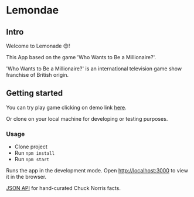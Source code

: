 # Lemondae
## Intro

Welcome to Lemonade :blush:!

This App based on the game 'Who Wants to Be a Millionaire?'.

'Who Wants to Be a Millionaire?' is an international television game show franchise of British origin.


## Getting started
You can try play game clicking on demo link [here](https://ihor-onyshchuk.github.io/lemonade/).

Or clone on your local machine for developing or testing purposes.

### Usage
* Clone project
* Run `npm install`
* Run `npm start`

Runs the app in the development mode.
Open [http://localhost:3000](http://localhost:3000) to view it in the browser.

[JSON API](https://api.chucknorris.io/) for hand-curated Chuck Norris facts.
